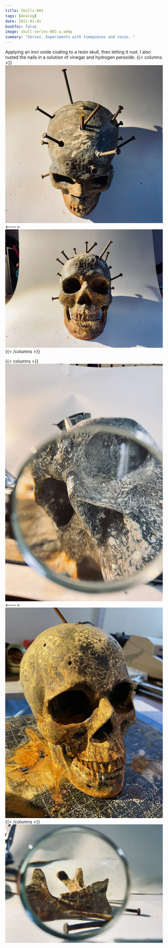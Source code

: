 ```yaml
---
title: Skulls-001
tags: [Analog]
date: 2021-01-01
bookToc: false
image: skull-series-001-a.webp
summary: "Series. Experiments with timepieces and resin. "
---
```

Applying an iron oxide coating to a resin skull, then letting it rust. I also rusted the nails in a solution of vinegar and hydrogen peroxide.
{{< columns >}}
![](skull-series-001-b.webp)
<--->
![](skull-series-001-c.webp)
{{< /columns >}}

{{< columns >}}
![](skull-series-001-d.webp)
<--->
![](skull-series-001-f.webp)
{{< /columns >}}
![](skull-series-001-e.webp)


